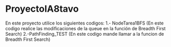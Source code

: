# ProyectoIA8tavo

En este proyecto utilice los siguientes codigos:
1.- NodeTarea1BFS (En este codigo realice las modificaciones de la queue en la función de Breadth First Search)
2.-PathFinding_TEST (En este codigo mande llamar a la funcion de Breadth First Search)
